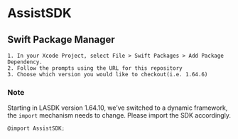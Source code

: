 # AssistSDK


## Swift Package Manager ##
 
    1. In your Xcode Project, select File > Swift Packages > Add Package Dependency.
    2. Follow the prompts using the URL for this repository
    3. Choose which version you would like to checkout(i.e. 1.64.6)


### Note
Starting in LASDK version 1.64.10, we’ve switched to a dynamic framework, the `import` mechanism needs to change. Please import the SDK accordingly.

```Objective-C
@import AssistSDK;
``` 

